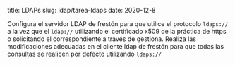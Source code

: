 title: LDAPs
slug: ldap/tarea-ldaps
date: 2020-12-8

Configura el servidor LDAP de frestón para que utilice el protocolo
`ldaps://` a la vez que el `ldap://` utilizando el certificado x509 de la 
práctica de https o solicitando el correspondiente a través de
gestiona.
Realiza las modificaciones adecuadas en el cliente ldap de frestón
para que todas las consultas se realicen por defecto utilizando
`ldaps://`
